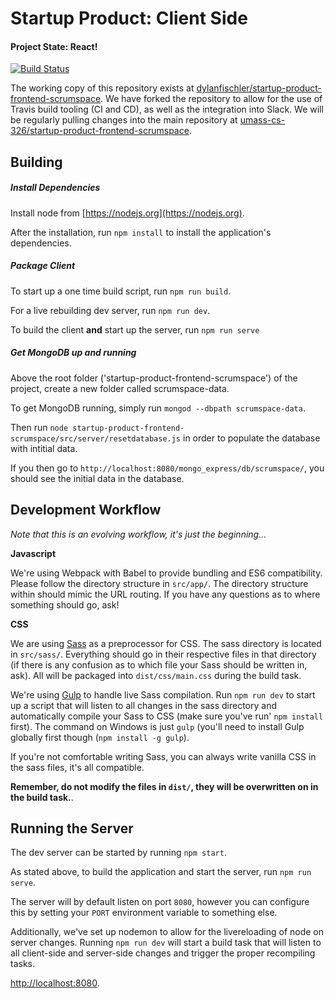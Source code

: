 # Startup Product: Client Side
#### Project State: React!

[![Build Status](https://travis-ci.com/dylanfischler/startup-product-frontend-scrumspace.svg?token=XpAFVxZPs7jbAuEHuYce&branch=master)](https://travis-ci.com/dylanfischler/startup-product-frontend-scrumspace)

The working copy of this repository exists at [dylanfischler/startup-product-frontend-scrumspace](https://github.com/dylanfischler/startup-product-frontend-scrumspace). We have forked the repository to allow for the use of Travis build tooling (CI and CD), as well as the integration into Slack. We will be regularly pulling changes into the main repository at [umass-cs-326/startup-product-frontend-scrumspace](https://github.com/umass-cs-326/startup-product-frontend-scrumspace).

## Building

##### Install Dependencies
Install node from [https://nodejs.org](https://nodejs.org).

After the installation, run `npm install` to install the application's dependencies.

##### Package Client
To start up a one time build script, run `npm run build`. 

For a live rebuilding dev server, run `npm run dev`. 

To build the client **and** start up the server, run `npm run serve` 

##### Get MongoDB up and running
Above the root folder ('startup-product-frontend-scrumspace') of the project, create a new folder called scrumspace-data. 

To get MongoDB running, simply run `mongod --dbpath scrumspace-data`. 

Then run `node startup-product-frontend-scrumspace/src/server/resetdatabase.js` in order to populate the database with intitial data.

If you then go to `http://localhost:8080/mongo_express/db/scrumspace/`, you should see the initial data in the database. 


## Development Workflow
_Note that this is an evolving workflow, it's just the beginning..._

**Javascript**

We're using Webpack with Babel to provide bundling and ES6 compatibility. Please follow the directory structure in `src/app/`. The directory structure within should mimic the URL routing. If you have any questions as to where something should go, ask!

**CSS**

We are using [Sass](http://sass-lang.com) as a preprocessor for CSS. The sass directory is located in `src/sass/`. Everything should go in their respective files in that directory (if there is any confusion as to which file your Sass should be written in, ask). All will be packaged into `dist/css/main.css` during the build task.

We're using [Gulp](http://gulpjs.com) to handle live Sass compilation. Run `npm run dev` to start up a script that will listen to all changes in the sass directory and automatically compile your Sass to CSS (make sure you've run' `npm install` first). The command on Windows is just `gulp` (you'll need to install Gulp globally first though (`npm install -g gulp`).

If you're not comfortable writing Sass, you can always write vanilla CSS in the sass files, it's all compatible.

**Remember, do not modify the files in `dist/`, they will be overwritten on in the build task.**.

## Running the Server

The dev server can be started by running `npm start`.

As stated above, to build the application and start the server, run `npm run serve`.

The server will by default listen on port `8080`, however you can configure this by setting your `PORT` environment variable to something else. 

Additionally, we've set up nodemon to allow for the livereloading of node on server changes. Running `npm run dev` will start a build task that will listen to all client-side and server-side changes and trigger the proper recompiling tasks. 

[http://localhost:8080](http://localhost:8080).
